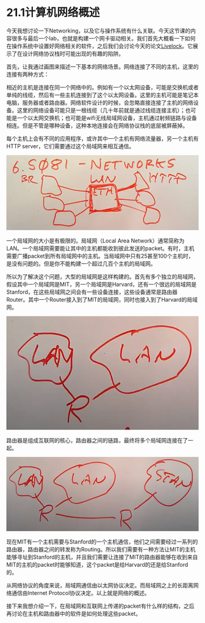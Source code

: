 # 21.1计算机网络概述

今天我想讨论一下Networking，以及它与操作系统有什么关联。今天这节课的内容很多与最后一个lab，也就是构建一个网卡驱动相关。我们首先大概看一下如何在操作系统中设置好网络相关的软件，之后我们会讨论今天的论文[Livelock](https://pdos.csail.mit.edu/6.828/2020/readings/mogul96usenix.pdf)。它展示了在设计网络协议栈时可能出现的有趣的陷阱。

首先，让我通过画图来描述一下基本的网络场景。网络连接了不同的主机，这里的连接有两种方式：

相近的主机是连接在同一个网络中的。例如有一个以太网设备，可能是交换机或者单纯的线缆，然后有一些主机连接到了这个以太网设备。这里的主机可能是笔记本电脑，服务器或者路由器。网络软件设计的时候，会忽略直接连接了主机的网络设备。这里的网络设备可能只是一根线缆（几十年前就是通过线缆连接主机）；也可能是一个以太网交换机；也可能是wifi无线局域网设备，主机通过射频链路与设备相连。但是不管是哪种设备，这种本地连接会在网络协议栈的底层被屏蔽掉。

每个主机上会有不同的应用程序，或许其中一个主机有网络流量器，另一个主机有HTTP server，它们需要通过这个局域网来相互通信。

![](../.gitbook/assets/image%20%28417%29.png)

一个局域网的大小是有极限的。局域网（Local Area Network）通常简称为LAN。一个局域网需要能让其中的主机都能收到彼此发送的packet。有时，主机需要广播packet到所有局域网中的主机。当局域网中只有25甚至100个主机时，是没有问题的。但是你不能构建一个超过几百个主机的局域网。

所以为了解决这个问题，大型的局域网是这样构建的。首先有多个独立的局域网，假设其中一个局域网是MIT，另一个局域网是Harvard，还有一个很远的局域网是Stanford，在这些局域网之间会有一些设备连接，这些设备通常是路由器Router。其中一个Router接入到了MIT的局域网，同时也接入到了Harvard的局域网。

![](../.gitbook/assets/image%20%28391%29.png)

路由器是组成互联网的核心，路由器之间的链路，最终将多个局域网连接在了一起。

![](../.gitbook/assets/image%20%28418%29.png)

现在MIT有一个主机需要与Stanford的一个主机通信，他们之间需要经过一系列的路由器，路由器之间的转发称为Routing。所以我们需要有一种方法让MIT的主机能够寻址到Stanford的主机，并且我们需要让连接了MIT的路由器能够在收到来自MIT的主机的packet时能够知道，这个packet是给Harvard的还是给Stanford的。

从网络协议的角度来说，局域网通信由以太网协议决定。而局域网之上的长距离网络通信由Internet Protocol协议决定。以上就是网络的概述。

接下来我想介绍一下，在局域网和互联网上传递的packet有什么样的结构，之后再讨论在主机和路由器中的软件是如何处理这些packet。

